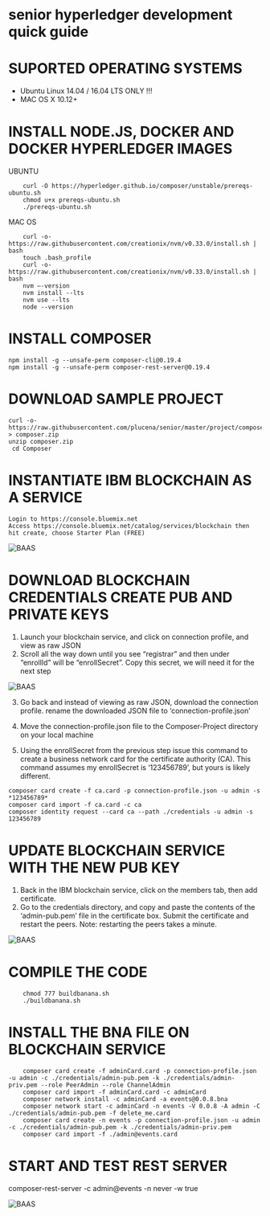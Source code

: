 # senior hyperledger development quick guide


# SUPORTED OPERATING SYSTEMS
- Ubuntu Linux 14.04 / 16.04 LTS ONLY !!!
- MAC OS X 10.12+

# INSTALL NODE.JS, DOCKER AND DOCKER HYPERLEDGER IMAGES 

UBUNTU

```     
    curl -O https://hyperledger.github.io/composer/unstable/prereqs-ubuntu.sh
    chmod u+x prereqs-ubuntu.sh
    ./prereqs-ubuntu.sh
```

    
MAC OS
```
    curl -o- https://raw.githubusercontent.com/creationix/nvm/v0.33.0/install.sh | bash
    touch .bash_profile
    curl -o- https://raw.githubusercontent.com/creationix/nvm/v0.33.0/install.sh | bash
    nvm —-version
    nvm install --lts
    nvm use --lts
    node --version
```
 
# INSTALL COMPOSER 
```
npm install -g --unsafe-perm composer-cli@0.19.4
npm install -g --unsafe-perm composer-rest-server@0.19.4

```

# DOWNLOAD SAMPLE PROJECT 
```
curl -o- https://raw.githubusercontent.com/plucena/senior/master/project/composer.zip > composer.zip
unzip composer.zip
 cd Composer
```



# INSTANTIATE IBM BLOCKCHAIN AS A SERVICE 

```
Login to https://console.bluemix.net
Access https://console.bluemix.net/catalog/services/blockchain then hit create, choose Starter Plan (FREE)
```
![BAAS](https://cdn-images-1.medium.com/max/1600/1*OwZiPHH00uUO0ALStas1Ew.gif)


# DOWNLOAD BLOCKCHAIN CREDENTIALS CREATE PUB AND PRIVATE KEYS 

1. Launch your blockchain service, and click on connection profile, and view as raw JSON
2. Scroll all the way down until you see “registrar” and then under “enrollId” will be “enrollSecret”. Copy this secret, we will need it for the next step

![BAAS](https://cdn-images-1.medium.com/max/1600/1*5xSoM5S2KfJGf9T-tzYAzA.gif)

3. Go back and instead of viewing as raw JSON, download the connection profile.
rename the downloaded JSON file to ‘connection-profile.json’


4. Move the connection-profile.json file to the Composer-Project directory on your local machine

5. Using the enrollSecret from the previous step issue this command to create a business network card for the certificate authority (CA). This command assumes my enrollSecret is ‘123456789’, but yours is likely different.

```
composer card create -f ca.card -p connection-profile.json -u admin -s *123456789*
composer card import -f ca.card -c ca
composer identity request --card ca --path ./credentials -u admin -s 123456789
```

# UPDATE BLOCKCHAIN SERVICE WITH THE NEW PUB KEY

1. Back in the IBM blockchain service, click on the members tab, then add certificate. 
2. Go to the credentials directory, and copy and paste the contents of the ‘admin-pub.pem’ file in the certificate box. Submit the certificate and restart the peers. Note: restarting the peers takes a minute.

![BAAS](https://cdn-images-1.medium.com/max/1600/1*5xSoM5S2KfJGf9T-tzYAzA.gif)


# COMPILE THE CODE
```
    chmod 777 buildbanana.sh
    ./buildbanana.sh
```

# INSTALL THE BNA FILE ON BLOCKCHAIN SERVICE
```
    composer card create -f adminCard.card -p connection-profile.json -u admin -c ./credentials/admin-pub.pem -k ./credentials/admin-priv.pem --role PeerAdmin --role ChannelAdmin
    composer card import -f adminCard.card -c adminCard
    composer network install -c adminCard -a events@0.0.8.bna
    composer network start -c adminCard -n events -V 0.0.8 -A admin -C ./credentials/admin-pub.pem -f delete_me.card
    composer card create -n events -p connection-profile.json -u admin -c ./credentials/admin-pub.pem -k ./credentials/admin-priv.pem
    composer card import -f ./admin@events.card
```

# START AND TEST REST SERVER
composer-rest-server -c admin@events -n never -w true

![BAAS](https://cdn-images-1.medium.com/max/1600/1*lfkagutwWlMv--ax6SMwTQ.gif)

